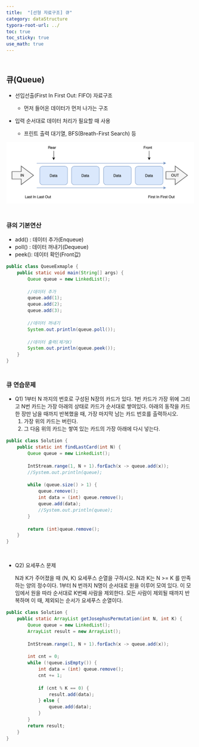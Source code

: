 ```yaml
---
title:  "[선형 자료구조] 큐"
category: dataStructure
typora-root-url: ../
toc: true
toc_sticky: true
use_math: true
---
```


## <br>큐(Queue)

- 선입선출(First In First Out: FIFO) 자료구조
  - 먼저 들어온 데이터가 먼저 나가는 구조

- 입력 순서대로 데이터 처리가 필요할 때 사용
  - 프린트 출력 대기열, BFS(Breath-First Search) 등




 <img src="/images/2023-11-16-algorithm-Queue/queue.png" alt="queue" style="zoom:60%;" />





### <br>큐의 기본연산

- add() : 데이터 추가(Enqueue)
- poll() : 데이터 꺼내기(Dequeue)
- peek(): 데이터 확인(Front값)

```java
public class QueueExmaple {
    public static void main(String[] args) {
    	Queue queue = new LinkedList();
        
        //데이터 추가
        queue.add(1);
        queue.add(2);
        queue.add(3);
        
        //데이터 꺼내기
        System.out.println(queue.poll());
        
        //데이터 출력(제거X)
        System.out.println(queue.peek());
    }
}
```



### <br>큐 연습문제

- Q1) 1부터 N 까지의 번호로 구성된 N장의 카드가 있다.
  1번 카드가 가장 위에 그리고 N번 카드는 가장 아래의 상태로 카드가 순서대로 쌓여있다.
  아래의 동작을 카드 한 장만 남을 때까지 반복했을 때, 가장 마지막 남는 카드 번호를 출력하시오.
   	1. 가장 위의 카드는 버린다.
   	2. 그 다음 위의 카드는 쌓여 있는 카드의 가장 아래에 다시 넣는다.

```java
public class Solution {
    public static int findLastCard(int N) {
        Queue queue = new LinkedList();

        IntStream.range(1, N + 1).forEach(x -> queue.add(x));
        //System.out.println(queue);

        while (queue.size() > 1) {
            queue.remove();
            int data = (int) queue.remove();
            queue.add(data);
            //System.out.println(queue);
        }

        return (int)queue.remove();
    }
}
```

<br>

- Q2) 요세푸스 문제

  N과 K가 주어졌을 때 (N, K) 요세푸스 순열을 구하시오.
  N과 K는 N >= K 를 만족하는 양의 정수이다.
  1부터 N 번까지 N명이 순서대로 원을 이루어 모여 있다.
  이 모임에서 원을 따라 순서대로 K번째 사람을 제외한다.
  모든 사람이 제외될 때까지 반복하며 이 때, 제외되는 순서가 요세푸스 순열이다.

```java
public class Solution {
    public static ArrayList getJosephusPermutation(int N, int K) {
        Queue queue = new LinkedList();
        ArrayList result = new ArrayList();

        IntStream.range(1, N + 1).forEach(x -> queue.add(x));

        int cnt = 0;
        while (!queue.isEmpty()) {
            int data = (int) queue.remove();
            cnt += 1;

            if (cnt % K == 0) {
                result.add(data);
            } else {
                queue.add(data);
            }
        }
        return result;
    }
}
```


